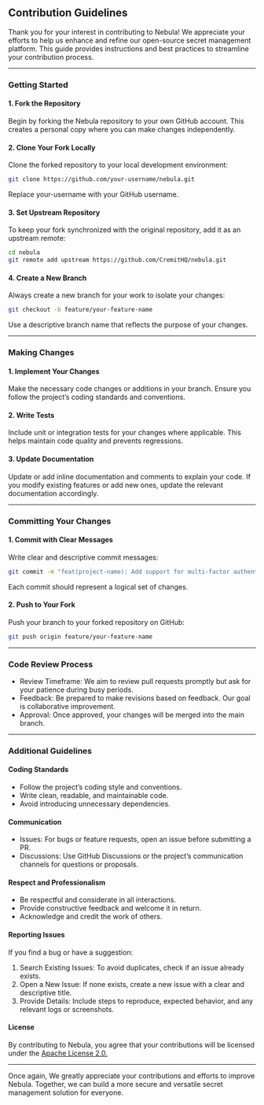 ## Contribution Guidelines

Thank you for your interest in contributing to Nebula! We appreciate your efforts to help us enhance and refine our open-source secret management platform. This guide provides instructions and best practices to streamline your contribution process.

---
### Getting Started

#### 1. Fork the Repository

Begin by forking the Nebula repository to your own GitHub account. This creates a personal copy where you can make changes independently.

#### 2. Clone Your Fork Locally

Clone the forked repository to your local development environment:

```sh
git clone https://github.com/your-username/nebula.git
```

Replace your-username with your GitHub username.

#### 3. Set Upstream Repository

To keep your fork synchronized with the original repository, add it as an upstream remote:

```sh
cd nebula
git remote add upstream https://github.com/CremitHQ/nebula.git
```

#### 4. Create a New Branch

Always create a new branch for your work to isolate your changes:

```sh
git checkout -b feature/your-feature-name
```

Use a descriptive branch name that reflects the purpose of your changes.

--- 
### Making Changes

#### 1. Implement Your Changes

Make the necessary code changes or additions in your branch. Ensure you follow the project’s coding standards and conventions.

#### 2. Write Tests

Include unit or integration tests for your changes where applicable. This helps maintain code quality and prevents regressions.

#### 3. Update Documentation

Update or add inline documentation and comments to explain your code. If you modify existing features or add new ones, update the relevant documentation accordingly.

---
### Committing Your Changes

#### 1. Commit with Clear Messages

Write clear and descriptive commit messages:

```sh
git commit -m "feat(project-name): Add support for multi-factor authentication"
```
Each commit should represent a logical set of changes.

#### 2. Push to Your Fork

Push your branch to your forked repository on GitHub:
```sh
git push origin feature/your-feature-name
```

---
### Code Review Process

- Review Timeframe: We aim to review pull requests promptly but ask for your patience during busy periods.
- Feedback: Be prepared to make revisions based on feedback. Our goal is collaborative improvement.
- Approval: Once approved, your changes will be merged into the main branch.


---
### Additional Guidelines

#### Coding Standards
- Follow the project’s coding style and conventions.
- Write clean, readable, and maintainable code.
- Avoid introducing unnecessary dependencies.

#### Communication
- Issues: For bugs or feature requests, open an issue before submitting a PR.
- Discussions: Use GitHub Discussions or the project’s communication channels for questions or proposals.

#### Respect and Professionalism
- Be respectful and considerate in all interactions.
- Provide constructive feedback and welcome it in return.
- Acknowledge and credit the work of others.

#### Reporting Issues

If you find a bug or have a suggestion:
1.  Search Existing Issues: To avoid duplicates, check if an issue already exists.
2. 	Open a New Issue: If none exists, create a new issue with a clear and descriptive title.
3.  Provide Details: Include steps to reproduce, expected behavior, and any relevant logs or screenshots.

#### License

By contributing to Nebula, you agree that your contributions will be licensed under the [Apache License 2.0.](./LICENSE)

--- 
Once again, We greatly appreciate your contributions and efforts to improve Nebula. Together, we can build a more secure and versatile secret management solution for everyone.